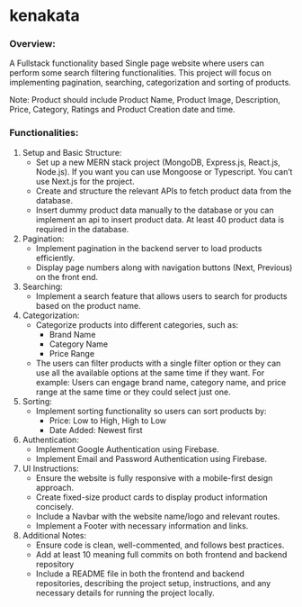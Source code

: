 # kenakata

### Overview: 
A Fullstack functionality based Single page website where users can perform some search filtering functionalities. This project will focus on implementing pagination, searching, categorization and sorting of products.

Note: Product should include Product Name, Product Image,  Description, Price, Category, Ratings and Product Creation date and time. 


### Functionalities:
1. Setup and Basic Structure:
    - Set up a new MERN stack project (MongoDB, Express.js, React.js, Node.js). If you want you can use Mongoose or Typescript. You can’t use Next.js for the project.
    - Create and structure the relevant APIs to fetch product data from the database.
    - Insert dummy product data manually to the database or you can implement an api to insert product data. At least 40 product data is required in the database. 
2. Pagination:
    - Implement pagination in the backend server to load products efficiently.
    - Display page numbers along with navigation buttons (Next, Previous) on the front end.
3. Searching:
    - Implement a search feature that allows users to search for products based on the product name.
4. Categorization:
    - Categorize products into different categories, such as:
      - Brand Name
      - Category Name
      - Price Range
    - The users can filter products with a single filter option or they can use all the available options at the same time if they want. For example: Users can engage brand name, category name, and price range at the same time or they could select just one. 
5. Sorting:
    - Implement sorting functionality so users can sort products by:
      - Price: Low to High, High to Low
      - Date Added: Newest first
6. Authentication:
    - Implement Google Authentication using Firebase.
    - Implement Email and Password Authentication using Firebase.
7. UI Instructions:
    - Ensure the website is fully responsive with a mobile-first design approach.
    - Create fixed-size product cards to display product information concisely.
    - Include a Navbar with the website name/logo and relevant routes.
    - Implement a Footer with necessary information and links.
8. Additional Notes:
    - Ensure code is clean, well-commented, and follows best practices.
    - Add at least 10 meaning full commits on both frontend and backend repository
    - Include a README file in both the frontend and backend repositories, describing the project setup, instructions, and any necessary details for running the project locally.
